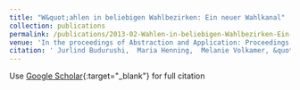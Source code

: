 ```yaml
---
title: "W&quot;ahlen in beliebigen Wahlbezirken: Ein neuer Wahlkanal"
collection: publications
permalink: /publications/2013-02-Wahlen-in-beliebigen-Wahlbezirken-Ein-neuer-Wahlkanal
venue: 'In the proceedings of Abstraction and Application: Proceedings of the 16th International Legal Informatics Symposium (IRIS 2013)'
citation: ' Jurlind Budurushi,  Maria Henning,  Melanie Volkamer, &quot;W&amp;quot;ahlen in beliebigen Wahlbezirken: Ein neuer Wahlkanal.&quot; In the proceedings of Abstraction and Application: Proceedings of the 16th International Legal Informatics Symposium (IRIS 2013)'
---
```

Use [Google Scholar](https://scholar.google.com/scholar?q=W&quot;ahlen+in+beliebigen+Wahlbezirken:+Ein+neuer+Wahlkanal){:target="_blank"} for full citation